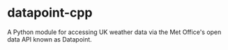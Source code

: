 # datapoint-cpp
A Python module for accessing UK weather data via the Met Office's open data API known as Datapoint.

